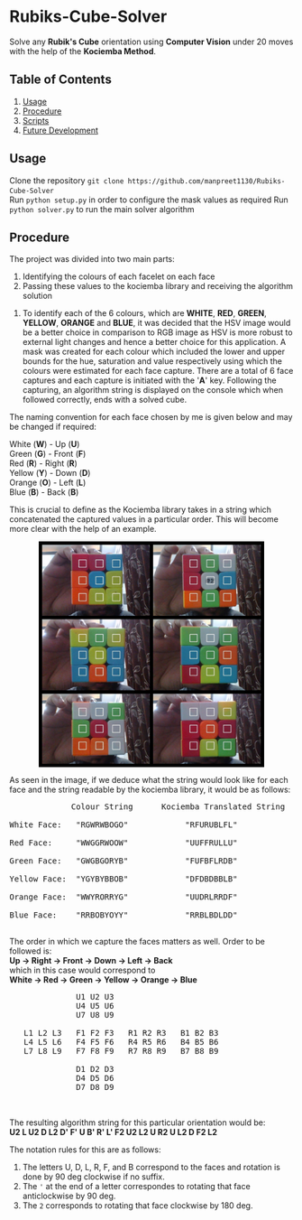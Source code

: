 # Rubiks-Cube-Solver
Solve any **Rubik's Cube** orientation using **Computer Vision** under 20 moves with the help of the **Kociemba Method**.

## Table of Contents
1. [Usage](#usage)
2. [Procedure](#procedure)
3. [Scripts](#scripts)
4. [Future Development](#future-development)

## Usage
Clone the repository `git clone https://github.com/manpreet1130/Rubiks-Cube-Solver`  
Run `python setup.py` in order to configure the mask values as required
Run `python solver.py` to run the main solver algorithm

## Procedure
The project was divided into two main parts:
1. Identifying the colours of each facelet on each face
2. Passing these values to the kociemba library and receiving the algorithm solution

1) To identify each of the 6 colours, which are **WHITE**, **RED**, **GREEN**, **YELLOW**, **ORANGE** and **BLUE**, it was decided that the HSV image would be a better choice in comparison to RGB image as HSV is more robust to external light changes and hence a better choice for this application. A mask was created for each colour which included the lower and upper bounds for the hue, saturation and value respectively using which the colours were estimated for each face capture.
There are a total of 6 face captures and each capture is initiated with the '**A**' key. Following the capturing, an algorithm string is displayed on the console which when followed correctly, ends with a solved cube.

The naming convention for each face chosen by me is given below and may be changed if required: <br>

White (**W**) - Up (**U**) <br>
Green (**G**) - Front (**F**) <br>
Red (**R**) - Right (**R**) <br>
Yellow (**Y**) - Down (**D**) <br>
Orange (**O**) - Left (**L**) <br>
Blue (**B**) - Back (**B**) <br>

This is crucial to define as the Kociemba library takes in a string which concatenated the captured values in a particular order. This will become more clear with the help of an example.

<p align = "center"><img align = "center" src = "images/faces.jpg" width = 400 height = 400/></p>

As seen in the image, if we deduce what the string would look like for each face and the string readable by the kociemba library, it would be as follows: <br>
<pre>             Colour String      Kociemba Translated String <br>
White Face:   "RGWRWBOGO"            "RFURUBLFL" <br>
Red Face:     "WWGGRWOOW"            "UUFFRULLU" <br>
Green Face:   "GWGBGORYB"            "FUFBFLRDB" <br>
Yellow Face:  "YGYBYBBOB"            "DFDBDBBLB" <br>
Orange Face:  "WWYRORRYG"            "UUDRLRRDF" <br>
Blue Face:    "RRBOBYOYY"            "RRBLBDLDD" <br>
</pre>

The order in which we capture the faces matters as well. Order to be followed is: <br>
**Up -> Right -> Front -> Down -> Left -> Back** <br>
which in this case would correspond to <br>
**White -> Red -> Green -> Yellow -> Orange -> Blue**

<pre>
              U1 U2 U3
              U4 U5 U6
              U7 U8 U9
              
   L1 L2 L3   F1 F2 F3   R1 R2 R3   B1 B2 B3 
   L4 L5 L6   F4 F5 F6   R4 R5 R6   B4 B5 B6
   L7 L8 L9   F7 F8 F9   R7 R8 R9   B7 B8 B9
            
              D1 D2 D3
              D4 D5 D6
              D7 D8 D9
           

</pre> 

The resulting algorithm string for this particular orientation would be: <br>
**U2 L U2 D L2 D' F' U B' R' L' F2 U2 L2 U R2 U L2 D F2 L2**

The notation rules for this are as follows:
1) The letters U, D, L, R, F, and B correspond to the faces and rotation is done by 90 deg clockwise if no suffix.
2) The `'` at the end of a letter correspondes to rotating that face anticlockwise by 90 deg.
3) The `2` corresponds to rotating that face clockwise by 180 deg.

